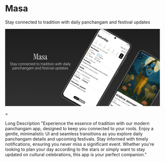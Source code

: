 # Masa

Stay connected to tradition with daily panchangam and festival updates

![App Screenshot](app_store/android/feature-graphic-og.png)

=

Long Description
"Experience the essence of tradition with our modern panchangam app, designed to keep you connected to your roots. Enjoy a gentle, minimalistic UI and seamless transitions as you explore daily panchangam details and upcoming festivals. Stay informed with timely notifications, ensuring you never miss a significant event. Whether you're looking to plan your day according to the stars or simply want to stay updated on cultural celebrations, this app is your perfect companion."
